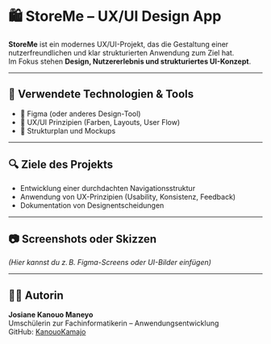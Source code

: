 # 🛍️ StoreMe – UX/UI Design App

**StoreMe** ist ein modernes UX/UI-Projekt, das die Gestaltung einer nutzerfreundlichen und klar strukturierten Anwendung zum Ziel hat.  
Im Fokus stehen **Design, Nutzererlebnis und strukturiertes UI-Konzept**.

---

## 🧰 Verwendete Technologien & Tools

- 📐 Figma (oder anderes Design-Tool)
- 🎨 UX/UI Prinzipien (Farben, Layouts, User Flow)
- 📄 Strukturplan und Mockups

---

## 🔍 Ziele des Projekts

- Entwicklung einer durchdachten Navigationsstruktur
- Anwendung von UX-Prinzipien (Usability, Konsistenz, Feedback)
- Dokumentation von Designentscheidungen

---

## 📷 Screenshots oder Skizzen

*(Hier kannst du z. B. Figma-Screens oder UI-Bilder einfügen)*

---

## 🧑‍💻 Autorin

**Josiane Kanouo Maneyo**  
Umschülerin zur Fachinformatikerin – Anwendungsentwicklung  
GitHub: [KanouoKamajo](https://github.com/KanouoKamajo)
